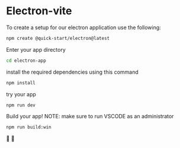 # Electron-vite

To create a setup for our electron application use the following:

```Bash
npm create @quick-start/electron@latest
```

Enter your app directory
```Bash
cd electron-app
```

install the required dependencies using this command
```Bash
npm install
```

try your app
```Bash
npm run dev
```

Build your app!
NOTE: make sure to run VSCODE as an administrator

```Bash
npm run build:win
```

🎉 :tada: 
